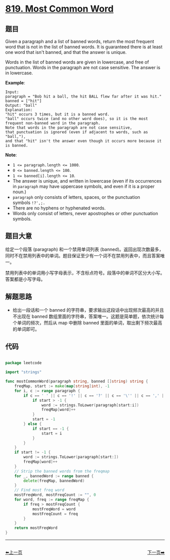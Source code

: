 # [819. Most Common Word](https://leetcode.com/problems/most-common-word/)


## 题目

Given a paragraph and a list of banned words, return the most frequent word that is not in the list of banned words. It is guaranteed there is at least one word that isn't banned, and that the answer is unique.

Words in the list of banned words are given in lowercase, and free of punctuation. Words in the paragraph are not case sensitive. The answer is in lowercase.

**Example**:

    Input: 
    paragraph = "Bob hit a ball, the hit BALL flew far after it was hit."
    banned = ["hit"]
    Output: "ball"
    Explanation: 
    "hit" occurs 3 times, but it is a banned word.
    "ball" occurs twice (and no other word does), so it is the most frequent non-banned word in the paragraph. 
    Note that words in the paragraph are not case sensitive,
    that punctuation is ignored (even if adjacent to words, such as "ball,"), 
    and that "hit" isn't the answer even though it occurs more because it is banned.

**Note**:

- `1 <= paragraph.length <= 1000`.
- `0 <= banned.length <= 100`.
- `1 <= banned[i].length <= 10`.
- The answer is unique, and written in lowercase (even if its occurrences in `paragraph` may have uppercase symbols, and even if it is a proper noun.)
- `paragraph` only consists of letters, spaces, or the punctuation symbols `!?',;.`
- There are no hyphens or hyphenated words.
- Words only consist of letters, never apostrophes or other punctuation symbols.


## 题目大意


给定一个段落 (paragraph) 和一个禁用单词列表 (banned)。返回出现次数最多，同时不在禁用列表中的单词。题目保证至少有一个词不在禁用列表中，而且答案唯一。

禁用列表中的单词用小写字母表示，不含标点符号。段落中的单词不区分大小写。答案都是小写字母。


## 解题思路

- 给出一段话和一个 banned 的字符串，要求输出这段话中出现频次最高的并且不出现在 banned 数组里面的字符串，答案唯一。这题是简单题，依次统计每个单词的频次，然后从 map 中删除 banned 里面的单词，取出剩下频次最高的单词即可。


## 代码

```go

package leetcode

import "strings"

func mostCommonWord(paragraph string, banned []string) string {
	freqMap, start := make(map[string]int), -1
	for i, c := range paragraph {
		if c == ' ' || c == '!' || c == '?' || c == '\'' || c == ',' || c == ';' || c == '.' {
			if start > -1 {
				word := strings.ToLower(paragraph[start:i])
				freqMap[word]++
			}
			start = -1
		} else {
			if start == -1 {
				start = i
			}
		}
	}
	if start != -1 {
		word := strings.ToLower(paragraph[start:])
		freqMap[word]++
	}
	// Strip the banned words from the freqmap
	for _, bannedWord := range banned {
		delete(freqMap, bannedWord)
	}
	// Find most freq word
	mostFreqWord, mostFreqCount := "", 0
	for word, freq := range freqMap {
		if freq > mostFreqCount {
			mostFreqWord = word
			mostFreqCount = freq
		}
	}
	return mostFreqWord
}

```


----------------------------------------------
<div style="display: flex;justify-content: space-between;align-items: center;">
<p><a href="https://books.halfrost.com/leetcode/ChapterFour/0800~0899/0817.Linked-List-Components/">⬅️上一页</a></p>
<p><a href="https://books.halfrost.com/leetcode/ChapterFour/0800~0899/0821.Shortest-Distance-to-a-Character/">下一页➡️</a></p>
</div>
